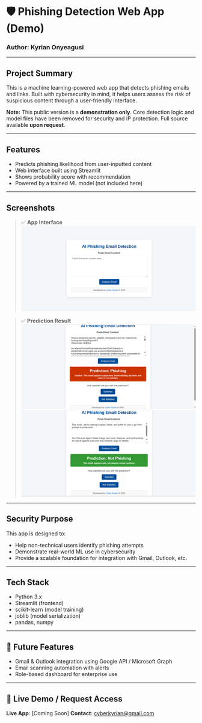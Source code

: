 # 🛡️ Phishing Detection Web App (Demo)

### Author: Kyrian Onyeagusi

---

## Project Summary

This is a machine learning-powered web app that detects phishing emails and links. Built with cybersecurity in mind, it helps users assess the risk of suspicious content through a user-friendly interface.

**Note:** This public version is a **demonstration only**. Core detection logic and model files have been removed for security and IP protection. Full source available **upon request**.

---

## Features

* Predicts phishing likelihood from user-inputted content
* Web interface built using Streamlit
* Shows probability score with recommendation
* Powered by a trained ML model (not included here)

---

## Screenshots

> ✅ **App Interface**
> ![App Homepage](./screenshots/home.png)

> ✅ **Prediction Result**
> ![Result Page](./screenshots/result-1.png)
> ![Result Page](./screenshots/result-2.png)

---

## Security Purpose

This app is designed to:

* Help non-technical users identify phishing attempts
* Demonstrate real-world ML use in cybersecurity
* Provide a scalable foundation for integration with Gmail, Outlook, etc.

---

## Tech Stack

* Python 3.x
* Streamlit (frontend)
* scikit-learn (model training)
* joblib (model serialization)
* pandas, numpy

---

## 🔄 Future Features

* Gmail & Outlook integration using Google API / Microsoft Graph
* Email scanning automation with alerts
* Role-based dashboard for enterprise use

---

## 🔗 Live Demo / Request Access

**Live App**: \[Coming Soon]
**Contact**: [cyberkyrian@gmail.com](mailto:cyberkyrian@gmail.com)
